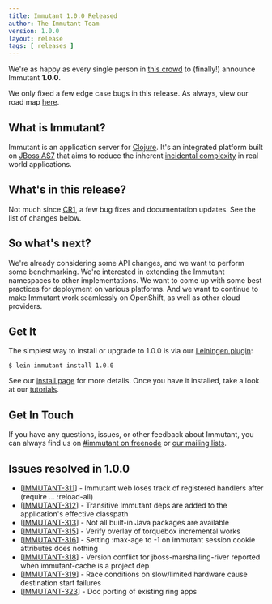 ```yaml
---
title: Immutant 1.0.0 Released
author: The Immutant Team
version: 1.0.0
layout: release
tags: [ releases ]
---
```



We're as happy as every single person in
[this crowd](http://www.youtube.com/watch?v=-xiaJbrcmw8) to (finally!)
announce Immutant **1.0.0**.

We only fixed a few edge case bugs in this release. As always, view
our road map [here](https://issues.jboss.org/browse/IMMUTANT).

## What is Immutant?

Immutant is an application server for
[Clojure](http://clojure.org). It's an integrated platform built on
[JBoss AS7](http://www.jboss.org/as7) that aims to reduce the inherent
[incidental complexity](http://en.wikipedia.org/wiki/Accidental_complexity)
in real world applications.

## What's in this release?

Not much since [CR1](/news/2013/07/19/announcing-1-0-0-cr1/), a few
bug fixes and documentation updates. See the list of changes below.

## So what's next?

We're already considering some API changes, and we want to perform
some benchmarking. We're interested in extending the Immutant
namespaces to other implementations. We want to come up with some best
practices for deployment on various platforms. And we want to continue
to make Immutant work seamlessly on OpenShift, as well as other cloud
providers.

## Get It

The simplest way to install or upgrade to 1.0.0 is via our
[Leiningen plugin](https://clojars.org/lein-immutant):

    $ lein immutant install 1.0.0

See our [install page](/install/) for more details. Once you have it
installed, take a look at our [tutorials](/tutorials/).

## Get In Touch

If you have any questions, issues, or other feedback about Immutant,
you can always find us on [#immutant on freenode](/community/) or
[our mailing lists](/community/mailing_lists). 

## Issues resolved in 1.0.0

<ul>
<li>[<a href='https://issues.jboss.org/browse/IMMUTANT-311'>IMMUTANT-311</a>] -         Immutant web loses track of registered handlers after (require ... :reload-all)</li>
<li>[<a href='https://issues.jboss.org/browse/IMMUTANT-312'>IMMUTANT-312</a>] -         Transitive Immutant deps are added to the application&#39;s effective classpath</li>
<li>[<a href='https://issues.jboss.org/browse/IMMUTANT-313'>IMMUTANT-313</a>] -         Not all built-in Java packages are available</li>
<li>[<a href='https://issues.jboss.org/browse/IMMUTANT-315'>IMMUTANT-315</a>] -         Verify overlay of torquebox incremental works</li>
<li>[<a href='https://issues.jboss.org/browse/IMMUTANT-316'>IMMUTANT-316</a>] -         Setting :max-age to -1 on immutant session cookie attributes does nothing</li>
<li>[<a href='https://issues.jboss.org/browse/IMMUTANT-318'>IMMUTANT-318</a>] -         Version conflict for jboss-marshalling-river reported when immutant-cache is a project dep</li>
<li>[<a href='https://issues.jboss.org/browse/IMMUTANT-319'>IMMUTANT-319</a>] -         Race conditions on slow/limited hardware cause destination start failures</li>
<li>[<a href='https://issues.jboss.org/browse/IMMUTANT-323'>IMMUTANT-323</a>] -         Doc porting of existing ring apps</li>
</ul>
    
